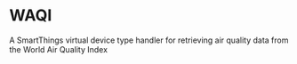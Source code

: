 # WAQI
A SmartThings virtual device type handler for retrieving air quality data from the World Air Quality Index

